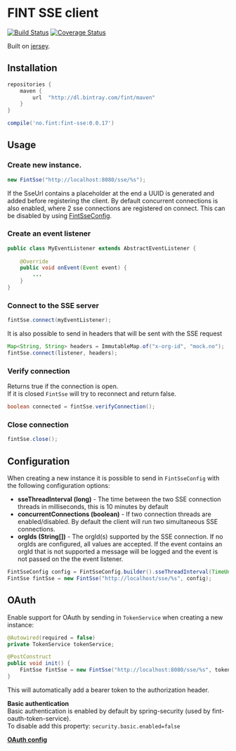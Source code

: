 # FINT SSE client

[![Build Status](https://travis-ci.org/FINTlibs/fint-sse.svg?branch=master)](https://travis-ci.org/FINTlibs/fint-sse)
[![Coverage Status](https://coveralls.io/repos/github/FINTlibs/fint-sse/badge.svg?branch=master)](https://coveralls.io/github/FINTlibs/fint-sse?branch=master)

Built on [jersey](https://jersey.github.io/documentation/latest/sse.html).

## Installation

```groovy
repositories {
    maven {
        url  "http://dl.bintray.com/fint/maven" 
    }
}

compile('no.fint:fint-sse:0.0.17')
```

## Usage

### Create new instance.
```java
new FintSse("http://localhost:8080/sse/%s");
```

If the SseUrl contains a placeholder at the end a UUID is generated and added before registering the client.
By default concurrent connections is also enabled, where 2 sse connections are registered on connect. This can be disabled by using [FintSseConfig](#configuration).

### Create an event listener
```java
public class MyEventListener extends AbstractEventListener {
    
    @Override
    public void onEvent(Event event) {
        ...
    }
}
```

### Connect to the SSE server
```java
fintSse.connect(myEventListener);
```

It is also possible to send in headers that will be sent with the SSE request
```java
Map<String, String> headers = ImmutableMap.of("x-org-id", "mock.no");
fintSse.connect(listener, headers);
```

### Verify connection

Returns true if the connection is open.  
If it is closed `FintSse` will try to reconnect and return false.
```java
boolean connected = fintSse.verifyConnection();
```

### Close connection

```java
fintSse.close();
```

## Configuration

When creating a new instance it is possible to send in `FintSseConfig` with the following configuration options:
* **sseThreadInterval (long)** -  The time between the two SSE connection threads in milliseconds, this is 10 minutes by default
* **concurrentConnections (boolean)** - If two connection threads are enabled/disabled. By default the client will run two simultaneous SSE connections.
* **orgIds (String[])** - The orgId(s) supported by the SSE connection. If no orgIds are configured, all values are accepted. If the event contains an orgId that is not supported a message will be logged and the event is not passed on the the event listener.

```java
FintSseConfig config = FintSseConfig.builder().sseThreadInterval(TimeUnit.MILLISECONDS.convert(5, TimeUnit.MINUTES)).build();
FintSse fintSse = new FintSse("http://localhost/sse/%s", config);
```

## OAuth

Enable support for OAuth by sending in `TokenService` when creating a new instance:
```java
@Autowired(required = false)
private TokenService tokenService;

@PostConstruct
public void init() {
    FintSse fintSse = new FintSse("http://localhost:8080/sse/%s", tokenService);
}
```
This will automatically add a bearer token to the authorization header.  

**Basic authentication**  
Basic authentication is enabled by default by spring-security (used by fint-oauth-token-service).  
To disable add this property: `security.basic.enabled=false`

**[OAuth config](https://github.com/FINTlibs/fint-oauth-token-service#configuration)**